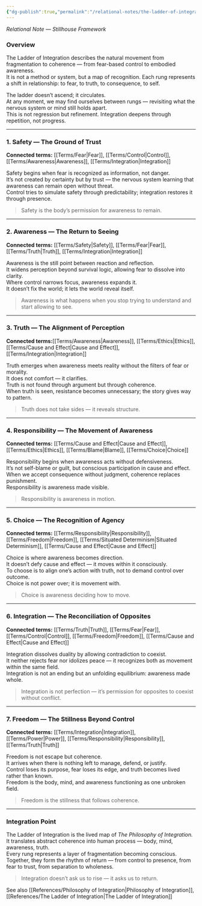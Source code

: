 ```yaml
---
{"dg-publish":true,"permalink":"/relational-notes/the-ladder-of-integration-relationships/"}
---
```



_Relational Note — Stillhouse Framework_

### **Overview**

The Ladder of Integration describes the natural movement from fragmentation to coherence — from fear-based control to embodied awareness.  
It is not a method or system, but a map of recognition. Each rung represents a shift in relationship: to fear, to truth, to consequence, to self.

The ladder doesn’t ascend; it circulates.  
At any moment, we may find ourselves between rungs — revisiting what the nervous system or mind still holds apart.  
This is not regression but refinement. Integration deepens through repetition, not progress.

---

### **1. Safety — The Ground of Trust**

**Connected terms:** [[Terms/Fear\|Fear]], [[Terms/Control\|Control]], [[Terms/Awareness\|Awareness]], [[Terms/Integration\|Integration]]

Safety begins when fear is recognized as information, not danger.  
It’s not created by certainty but by trust — the nervous system learning that awareness can remain open without threat.  
Control tries to simulate safety through predictability; integration restores it through presence.

> Safety is the body’s permission for awareness to remain.

---

### **2. Awareness — The Return to Seeing**

**Connected terms:** [[Terms/Safety\|Safety]], [[Terms/Fear\|Fear]], [[Terms/Truth\|Truth]], [[Terms/Integration\|Integration]]

Awareness is the still point between reaction and reflection.  
It widens perception beyond survival logic, allowing fear to dissolve into clarity.  
Where control narrows focus, awareness expands it.  
It doesn’t fix the world; it lets the world reveal itself.

> Awareness is what happens when you stop trying to understand and start allowing to see.

---

### **3. Truth — The Alignment of Perception**

**Connected terms:**[[Terms/Awareness\|Awareness]], [[Terms/Ethics\|Ethics]], [[Terms/Cause and Effect\|Cause and Effect]], [[Terms/Integration\|Integration]]

Truth emerges when awareness meets reality without the filters of fear or morality.  
It does not comfort — it clarifies.  
Truth is not found through argument but through coherence.  
When truth is seen, resistance becomes unnecessary; the story gives way to pattern.

> Truth does not take sides — it reveals structure.

---

### **4. Responsibility — The Movement of Awareness**

**Connected terms:** [[Terms/Cause and Effect\|Cause and Effect]], [[Terms/Ethics\|Ethics]], [[Terms/Blame\|Blame]], [[Terms/Choice\|Choice]]

Responsibility begins when awareness acts without defensiveness.  
It’s not self-blame or guilt, but conscious participation in cause and effect.  
When we accept consequence without judgment, coherence replaces punishment.  
Responsibility is awareness made visible.

> Responsibility is awareness in motion.

---

### **5. Choice — The Recognition of Agency**

**Connected terms:** [[Terms/Responsibility\|Responsibility]], [[Terms/Freedom\|Freedom]], [[Terms/Situated Determinism\|Situated Determinism]], [[Terms/Cause and Effect\|Cause and Effect]]

Choice is where awareness becomes direction.  
It doesn’t defy cause and effect — it moves within it consciously.  
To choose is to align one’s action with truth, not to demand control over outcome.  
Choice is not power over; it is movement with.

> Choice is awareness deciding how to move.

---

### **6. Integration — The Reconciliation of Opposites**

**Connected terms:** [[Terms/Truth\|Truth]], [[Terms/Fear\|Fear]], [[Terms/Control\|Control]], [[Terms/Freedom\|Freedom]], [[Terms/Cause and Effect\|Cause and Effect]]

Integration dissolves duality by allowing contradiction to coexist.  
It neither rejects fear nor idolizes peace — it recognizes both as movement within the same field.  
Integration is not an ending but an unfolding equilibrium: awareness made whole.

> Integration is not perfection — it’s permission for opposites to coexist without conflict.

---

### **7. Freedom — The Stillness Beyond Control**

**Connected terms:** [[Terms/Integration\|Integration]], [[Terms/Power\|Power]], [[Terms/Responsibility\|Responsibility]], [[Terms/Truth\|Truth]]

Freedom is not escape but coherence.  
It arrives when there is nothing left to manage, defend, or justify.  
Control loses its purpose, fear loses its edge, and truth becomes lived rather than known.  
Freedom is the body, mind, and awareness functioning as one unbroken field.

> Freedom is the stillness that follows coherence.

---

### **Integration Point**

The Ladder of Integration is the lived map of _The Philosophy of Integration._  
It translates abstract coherence into human process — body, mind, awareness, truth.  
Every rung represents a layer of fragmentation becoming conscious.  
Together, they form the rhythm of return — from control to presence, from fear to trust, from separation to wholeness.

> Integration doesn’t ask us to rise — it asks us to return.


See also [[References/Philosophy of Integration\|Philosophy of Integration]], [[References/The Ladder of Integration\|The Ladder of Integration]]
